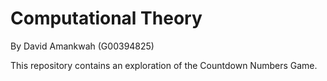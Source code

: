 # Computational Theory

By David Amankwah (G00394825)

This repository contains an exploration of the Countdown Numbers Game.